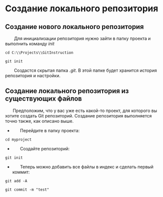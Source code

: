 #  Создание локального репозитория

## Создание нового локального репозитория 

&emsp; &ensp; Для инициализации репозитория нужно зайти в папку проекта и выполнить команду *init*

```cd C:\\Projects\\GitInstruction```

```git init```

&emsp; &ensp; Создастся скрытая папка *.git*. В этой папке будет хранится история репозитория и настройки.

## Создание локального репозитория из существующих файлов

&emsp; &ensp;Предположим, что у вас уже есть какой-то проект, для которого вы хотите создать Git репозиторий. Создание репозитория выполняется точно также, как описано выше.

- &emsp; &ensp;Перейдите в папку проекта:

```cd myproject```

- &emsp; &ensp;Создайте репозиторий:

```git init```

- &emsp; &ensp;Теперь можно добавить все файлы в индекс и сделать первый коммит:

```git add -A```

```git commit -m "test"```
